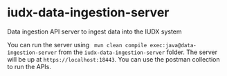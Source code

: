 # iudx-data-ingestion-server
Data ingestion API server to ingest data into the IUDX system

You can run the server using ` mvn clean compile exec:java@data-ingestion-server` from the `iudx-data-ingestion-server` folder. 
The server will be up at `https://localhost:18443`.
You can use the postman collection to run the APIs.

